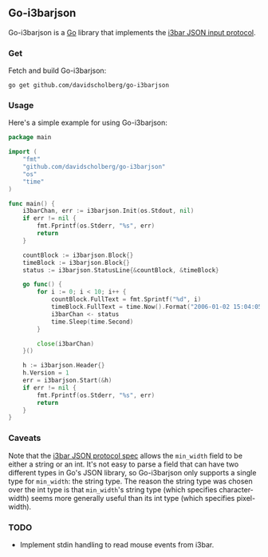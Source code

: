 ## Go-i3barjson

Go-i3barjson is a [Go](https://golang.org/) library that implements the [i3bar JSON input protocol](https://i3wm.org/docs/i3bar-protocol.html).

### Get

Fetch and build Go-i3barjson:

```
go get github.com/davidscholberg/go-i3barjson
```

### Usage

Here's a simple example for using Go-i3barjson:

```go
package main

import (
	"fmt"
	"github.com/davidscholberg/go-i3barjson"
	"os"
	"time"
)

func main() {
	i3barChan, err := i3barjson.Init(os.Stdout, nil)
	if err != nil {
		fmt.Fprintf(os.Stderr, "%s", err)
		return
	}

	countBlock := i3barjson.Block{}
	timeBlock := i3barjson.Block{}
	status := i3barjson.StatusLine{&countBlock, &timeBlock}

	go func() {
		for i := 0; i < 10; i++ {
			countBlock.FullText = fmt.Sprintf("%d", i)
			timeBlock.FullText = time.Now().Format("2006-01-02 15:04:05")
			i3barChan <- status
			time.Sleep(time.Second)
		}

		close(i3barChan)
	}()

	h := i3barjson.Header{}
	h.Version = 1
	err = i3barjson.Start(&h)
	if err != nil {
		fmt.Fprintf(os.Stderr, "%s", err)
		return
	}
}
```

### Caveats

Note that the [i3bar JSON protocol spec](https://i3wm.org/docs/i3bar-protocol.html) allows the `min_width` field to be either a string or an int. It's not easy to parse a field that can have two different types in Go's JSON library, so Go-i3barjson only supports a single type for `min_width`: the string type. The reason the string type was chosen over the int type is that `min_width`'s string type (which specifies character-width) seems more generally useful than its int type (which specifies pixel-width).

### TODO

* Implement stdin handling to read mouse events from i3bar.
